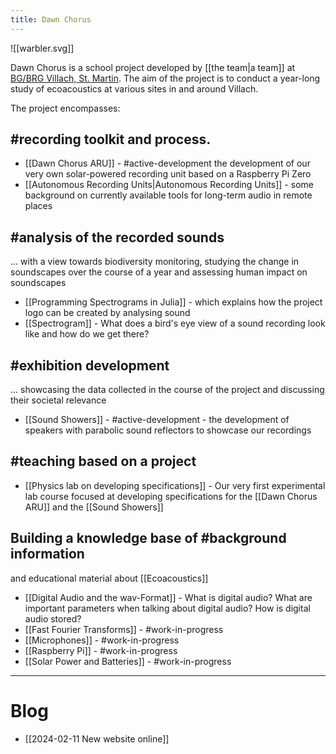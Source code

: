 ```yaml
---
title: Dawn Chorus
---
```

![[warbler.svg]]

Dawn Chorus is a school project developed by [[the team|a team]] at [BG/BRG Villach, St. Martin](https://www.it-gymnasium.at). The aim of the project is to conduct a year-long study of ecoacoustics at various sites in and around Villach.

The project encompasses:

## #recording toolkit and process.
- [[Dawn Chorus ARU]] - #active-development the development of our very own solar-powered recording unit based on a Raspberry Pi Zero 
- [[Autonomous Recording Units|Autonomous Recording Units]] - some background on currently available tools for long-term audio in remote places

## #analysis of the recorded sounds
... with a view towards biodiversity monitoring, studying the change in soundscapes over the course of a year and assessing human impact on soundscapes
- [[Programming Spectrograms in Julia]] - which explains how the project logo can be created by analysing sound
- [[Spectrogram]] - What does a bird's eye view of a sound recording look like and how do we get there?

## #exhibition  development
... showcasing the data collected in the course of the project and discussing their societal relevance
- [[Sound Showers]] - #active-development  - the development of speakers with parabolic sound reflectors to showcase our recordings

## #teaching based on a project
- [[Physics lab on developing specifications]] - Our very first experimental lab course focused at developing specifications for the [[Dawn Chorus ARU]] and the [[Sound Showers]]

## Building a knowledge base of #background information 
and educational material about [[Ecoacoustics]]
- [[Digital Audio and the wav-Format]] - What is digital audio? What are important parameters when talking about digital audio? How is digital audio stored?
- [[Fast Fourier Transforms]] - #work-in-progress
- [[Microphones]] - #work-in-progress 
- [[Raspberry Pi]] - #work-in-progress 
- [[Solar Power and Batteries]] - #work-in-progress 

---
# Blog
- [[2024-02-11 New website online]]   